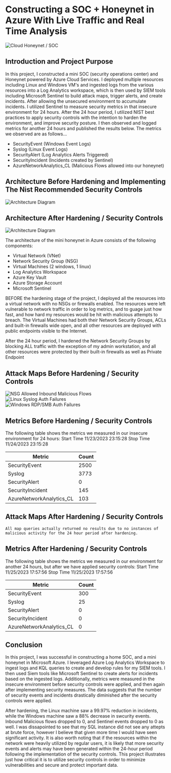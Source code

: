 # Constructing a SOC + Honeynet in Azure With Live Traffic and Real Time Analysis
![Cloud Honeynet / SOC](https://imgur.com/weuCcuE.jpeg)
## Introduction and Project Purpose

In this project, I constructed a mini SOC (security operations center) and Honeynet powered by Azure Cloud Services. I deployed multiple resources including Linux and Windows VM's and ingested logs from the various resources into a Log Analytics workspace, which is then used by SIEM tools including Microsoft Sentinel to build attack maps, trigger alerts, and create incidents. After allowing the unsecured environment to accumulate incidents. I utilized Sentinel to measure security metrics in that insecure environment for 24 hours.  After the 24 hour period, I utilized NIST best practices to apply security controls with the intention to harden the environment, and improve security posture. I then observed and logged metrics for another 24 hours and published the results below. The metrics we observed are as follows...

- SecurityEvent (Windows Event Logs)
- Syslog (Linux Event Logs)
- SecurityAlert (Log Analytics Alerts Triggered)
- SecurityIncident (Incidents created by Sentinel)
- AzureNetworkAnalytics_CL (Malicious Flows allowed into our honeynet)

## Architecture Before Hardening and Implementing The Nist Recommended Security Controls
![Architecture Diagram](https://github.com/Knighthawk76/Azure-Honeynet/assets/152114740/76da37c9-f4fd-47cd-a6e9-37ef0f349e05)


## Architecture After Hardening / Security Controls
![Architecture Diagram](https://github.com/Knighthawk76/Azure-Honeynet/assets/152114740/42704021-d425-4223-877f-d10ec5c77d68)


The architecture of the mini honeynet in Azure consists of the following components:

- Virtual Network (VNet)
- Network Security Group (NSG)
- Virtual Machines (2 windows, 1 linux)
- Log Analytics Workspace
- Azure Key Vault
- Azure Storage Account
- Microsoft Sentinel

BEFORE the hardening stage of the project, I deployed all the resources into a virtual network with no NSGs or firewalls enabled. The resources were left vulnerable to network traffic in order to log metrics, and to guage just how fast, and how hard my resources would be hit with malicious attempts to breach. The Virtual Machines had both their Network Security Groups, ACLs and built-in firewalls wide open, and all other resources are deployed with public endpoints visible to the Internet.

After the 24 hour period, I hardened the Network Security Groups by blocking ALL traffic with the exception of my admin workstation, and all other resources were protected by their built-in firewalls as well as Private Endpoint

## Attack Maps Before Hardening / Security Controls
![NSG Allowed Inbound Malicious Flows](https://github.com/Knighthawk76/Azure-Honeynet/assets/152114740/d1e2cedb-aa98-4e6e-aa29-48807bf69ee9)<br>
![Linux Syslog Auth Failures](https://github.com/Knighthawk76/Azure-Honeynet/assets/152114740/26cdde89-ab68-48b6-a9fe-d5cd21be4558)<br>
![Windows RDP/SMB Auth Failures](https://github.com/Knighthawk76/Azure-Honeynet/assets/152114740/32d25a37-0b65-4409-9a67-68e2e3209b32)<br>

## Metrics Before Hardening / Security Controls

The following table shows the metrics we measured in our insecure environment for 24 hours:
Start Time 11/23/2023 23:15:28
Stop Time 11/24/2023 23:15:28

| Metric                   | Count
| ------------------------ | -----
| SecurityEvent            | 2500
| Syslog                   | 3773
| SecurityAlert            | 0
| SecurityIncident         | 145
| AzureNetworkAnalytics_CL | 103

## Attack Maps After Hardening / Security Controls

```All map queries actually returned no results due to no instances of malicious activity for the 24 hour period after hardening.```

## Metrics After Hardening / Security Controls

The following table shows the metrics we measured in our environment for another 24 hours, but after we have applied security controls:
Start Time 11/25/2023 17:57:56
Stop Time	11/25/2023 17:57:56

| Metric                   | Count
| ------------------------ | -----
| SecurityEvent            | 300
| Syslog                   | 25
| SecurityAlert            | 0
| SecurityIncident         | 0
| AzureNetworkAnalytics_CL | 0

## Conclusion

In this project, I was successful in constructing a home SOC, and a mini honeynet in Microsoft Azure. I leveraged Azure Log Analytics Workspace to ingest logs and KQL queries to create and develop rules for my SIEM tools. I then used Siem tools like Microsoft Sentinel  to create alerts for incidents based on the ingested logs. Additionally, metrics were measured in the insecure environment before security controls were applied, and then again after implementing security measures. The data suggests that the number of security events and incidents drastically diminished after the security controls were applied. 

After hardening, the Linux machine saw a 99.97% reduction in incidents, while the Windows machine saw a 88% decrease in swcurity events. Inbound Malicious flows dropped to 0, and Sentinel events dropped to 0 as well.  I was dissapointed to see that my SQL instance did not see any attepts at brute force, however I believe that given more time I would have seen significant activity. It is also worth noting that if the resources within the network were heavily utilized by regular users, it is likely that more security events and alerts may have been generated within the 24-hour period following the implementation of the security controls.  This project illustrates just how critical it is to utilize security controls in order to minimize vulnerabilities and secure and protect important data.

